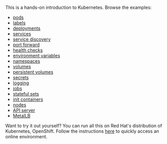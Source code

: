 This is a hands-on introduction to Kubernetes. Browse the examples:

- [pods](pods/)
- [labels](labels/)
- [deployments](deployments/)
- [services](services/)
- [service discovery](sd/)
- [port forward](pf/)
- [health checks](healthz/)
- [environment variables](envs/)
- [namespaces](ns/)
- [volumes](volumes/)
- [persistent volumes](pv/)
- [secrets](secrets/)
- [logging](logging/)
- [jobs](jobs/)
- [stateful sets](statefulset/)
- [init containers](ic/)
- [nodes](nodes/)
- [API server](api/)
- [MetalLB](page/metallb/metallb/)

Want to try it out yourself? You can run all this on Red Hat's distribution of
Kubernetes, OpenShift. Follow the instructions [here](diy/) to quickly access an online environment.
